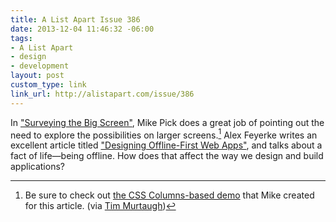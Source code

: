 ```yaml
---
title: A List Apart Issue 386
date: 2013-12-04 11:46:32 -06:00
tags:
- A List Apart
- design
- development
layout: post
custom_type: link
link_url: http://alistapart.com/issue/386
---
```


In ["Surveying the Big Screen"](http://alistapart.com/article/surveying-the-big-screen), Mike Pick does a great job of pointing out the need to explore the possibilities on larger screens.[^1] Alex Feyerke writes an excellent article titled ["Designing Offline-First Web Apps"](http://alistapart.com/article/offline-first), and talks about a fact of life—being offline. How does that affect the way we design and build applications?


[^1]: Be sure to check out [the CSS Columns-based demo](http://alistapart.com/d/386/surveying_the_big_screen/demo/) that Mike created for this article. (via [Tim Murtaugh](https://twitter.com/murtaugh))
